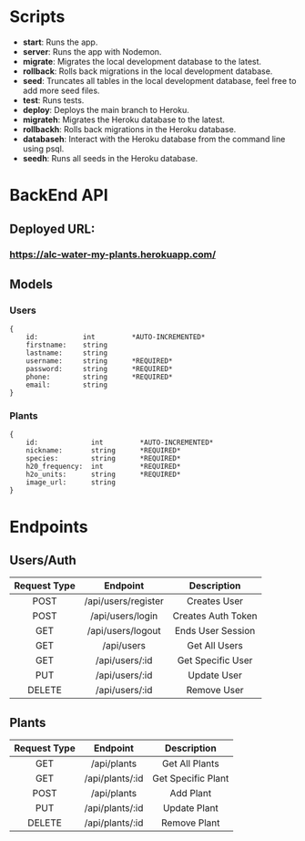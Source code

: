 # Scripts

- **start**: Runs the app.
- **server**: Runs the app with Nodemon.
- **migrate**: Migrates the local development database to the latest.
- **rollback**: Rolls back migrations in the local development database.
- **seed**: Truncates all tables in the local development database, feel free to add more seed files.
- **test**: Runs tests.
- **deploy**: Deploys the main branch to Heroku.
- **migrateh**: Migrates the Heroku database to the latest.
- **rollbackh**: Rolls back migrations in the Heroku database.
- **databaseh**: Interact with the Heroku database from the command line using psql.
- **seedh**: Runs all seeds in the Heroku database.

# BackEnd API

## Deployed URL:
### https://alc-water-my-plants.herokuapp.com/

## Models

### Users
```
{
    id:           int         *AUTO-INCREMENTED*
    firstname:    string
    lastname:     string
    username:     string      *REQUIRED*
    password:     string      *REQUIRED*
    phone:        string      *REQUIRED*
    email:        string
}
```
### Plants
```
{
    id:             int         *AUTO-INCREMENTED*
    nickname:       string      *REQUIRED*
    species:        string      *REQUIRED*
    h20_frequency:  int         *REQUIRED*
    h2o_units:      string      *REQUIRED*
    image_url:      string
}
```

# Endpoints

## Users/Auth

| Request Type | Endpoint                   | Description            |
|:------------:|:--------------------------:|:----------------------:|
| POST         | /api/users/register        | Creates User           |
| POST         | /api/users/login           | Creates Auth Token     |
| GET          | /api/users/logout          | Ends User Session      |
| GET          | /api/users                 | Get All Users          |
| GET          | /api/users/:id             | Get Specific User      |
| PUT          | /api/users/:id             | Update User            |
| DELETE       | /api/users/:id             | Remove User            |

## Plants
| Request Type | Endpoint                   | Description            |
|:------------:|:--------------------------:|:----------------------:|
| GET          | /api/plants                | Get All Plants         |
| GET          | /api/plants/:id            | Get Specific Plant     |
| POST         | /api/plants                | Add Plant              |
| PUT          | /api/plants/:id            | Update Plant           |
| DELETE       | /api/plants/:id            | Remove Plant           |
